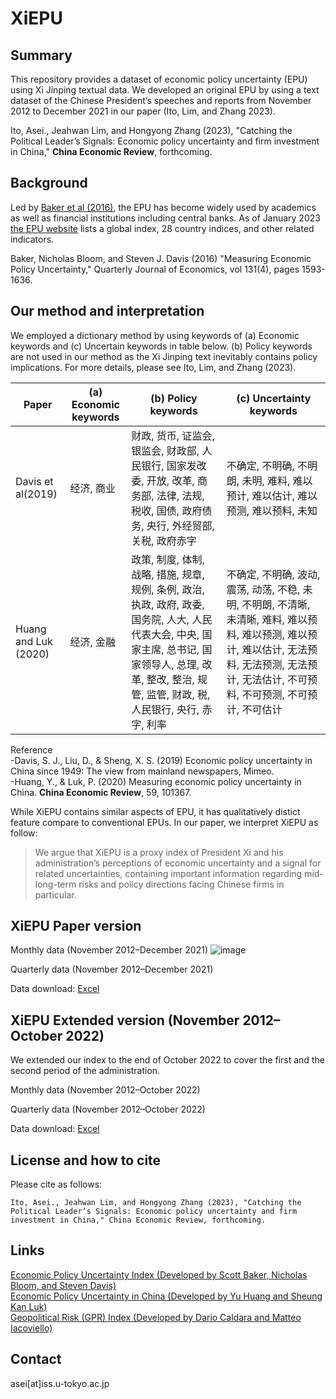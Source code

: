 # XiEPU
## Summary
This repository provides a dataset of economic policy uncertainty (EPU) using Xi Jinping textual data. We developed an original EPU by using a text dataset of the Chinese President’s speeches and reports from November 2012 to December 2021 in our paper (Ito, Lim, and Zhang 2023).



Ito, Asei., Jeahwan Lim, and Hongyong Zhang (2023), "Catching the Political Leader’s Signals: Economic policy uncertainty and firm investment in China," __China Economic Review__, forthcoming.  

## Background
 Led by [Baker et al (2016)](https://academic.oup.com/qje/article/131/4/1593/2468873), the EPU has become widely used by academics as well as financial institutions including central banks. As of January 2023 [the EPU website](https://www.policyuncertainty.com/) lists a global index, 28 country indices, and other related indicators.
 
Baker, Nicholas Bloom, and Steven J. Davis (2016) "Measuring Economic Policy Uncertainty," Quarterly Journal of Economics, vol 131(4), pages 1593-1636.
 
## Our method and interpretation
We employed a dictionary method by using keywords of (a) Economic keywords and (c) Uncertain keywords in table below. (b) Policy keywords are not used in our method as the Xi Jinping text inevitably contains policy implications. For more details, please see Ito, Lim, and Zhang (2023). 


| Paper               | (a) Economic keywords |(b) Policy keywords |(c) Uncertainty keywords |
| -------------       | -------------         |------------- |------------- |
| Davis et al(2019)   | 经济, 商业             | 财政, 货币, 证监会, 银监会, 财政部, 人民银行, 国家发改委,  开放, 改革, 商务部, 法律, 法规, 税收, 国债, 政府债务, 央行, 外经贸部, 关税, 政府赤字  | 不确定, 不明确, 不明朗, 未明, 难料, 难以预计, 难以估计, 难以预测, 难以预料, 未知 |
| Huang and Luk (2020)| 经济, 金融             | 政策, 制度, 体制, 战略, 措施, 规章, 规例, 条例, 政治, 执政, 政府, 政委, 国务院, 人大, 人民代表大会, 中央, 国家主席, 总书记, 国家领导人, 总理, 改革, 整改, 整治, 规管, 监管, 财政, 税, 人民银行, 央行, 赤字, 利率 | 不确定, 不明确, 波动, 震荡, 动荡, 不稳, 未明, 不明朗, 不清晰, 未清晰, 难料, 难以预料, 难以预测, 难以预计, 难以估计, 无法预料, 无法预测, 无法预计, 无法估计, 不可预料, 不可预测, 不可预计, 不可估计 |  

Reference  
-Davis, S. J., Liu, D., & Sheng, X. S. (2019) Economic policy uncertainty in China since 1949: The view from mainland newspapers, Mimeo.  
-Huang, Y., & Luk, P. (2020) Measuring economic policy uncertainty in China. __China Economic Review__, 59, 101367.  


While XiEPU contains similar aspects of EPU, it has qualitatively distict feature compare to conventional EPUs. In our paper, we interpret XiEPU as follow:
> We argue that XiEPU is a proxy index of President Xi and his administration’s perceptions of economic uncertainty and a signal for related uncertainties, containing important information regarding mid-long-term risks and policy directions facing Chinese firms in particular. 

## XiEPU Paper version 
Monthly data (November 2012–December 2021)
![image](https://user-images.githubusercontent.com/63130024/211631172-5a4b5b18-0419-4944-8125-c853963b3fff.png)

Quarterly data (November 2012–December 2021)

Data download: [Excel]()

## XiEPU Extended version (November 2012–October 2022)
We extended our index to the end of October 2022 to cover the first and the second period of the administration.

Monthly data (November 2012–October 2022)

Quarterly data (November 2012–October 2022)

Data download: [Excel]()

## License and how to cite
Please cite as follows:
```
Ito, Asei., Jeahwan Lim, and Hongyong Zhang (2023), "Catching the Political Leader’s Signals: Economic policy uncertainty and firm investment in China," China Economic Review, forthcoming.
```

## Links
[Economic Policy Uncertainty Index (Developed by Scott Baker, Nicholas Bloom, and Steven Davis)](https://www.policyuncertainty.com/)   
[Economic Policy Uncertainty in China (Developed by Yu Huang and Sheung Kan Luk)](https://economicpolicyuncertaintyinchina.weebly.com/)  
[Geopolitical Risk (GPR) Index (Developed by Dario Caldara and Matteo Iacoviello)](https://www.matteoiacoviello.com/gpr.htm)

## Contact
asei[at]iss.u-tokyo.ac.jp

